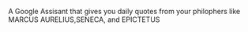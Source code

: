 A Google Assisant that gives you daily quotes from your philophers like MARCUS AURELIUS,SENECA, and  EPICTETUS
